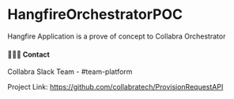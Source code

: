# HangfireOrchestratorPOC
Hangfire Application is a prove of concept to Collabra Orchestrator


 #### 👨🏼‍🏫 Contact
 
 Collabra Slack Team - #team-platform
 
 Project Link: https://github.com/collabratech/ProvisionRequestAPI



